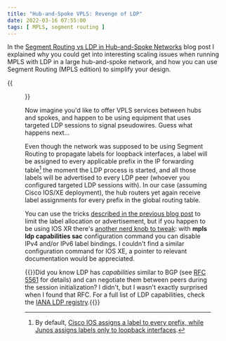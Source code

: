```yaml
---
title: "Hub-and-Spoke VPLS: Revenge of LDP"
date: 2022-03-16 07:55:00
tags: [ MPLS, segment routing ]
---
```

In the [Segment Routing vs LDP in Hub-and-Spoke Networks](/2022/03/hub-spoke-ldp-segment-routing.html) blog post I explained why you could get into interesting scaling issues when running MPLS with LDP in a large hub-and-spoke network, and how you can use Segment Routing (MPLS edition) to simplify your design.

{{<figure src="/2022/03/LDP-Hub-Spoke.jpg" caption="Sample hub-and-spoke network">}}

Now imagine you'd like to offer VPLS services between hubs and spokes, and happen to be using equipment that uses targeted LDP sessions to signal pseudowires. Guess what happens next...
<!--more-->
Even though the network was supposed to be using Segment Routing to propagate labels for loopback interfaces, a label will be assigned to every applicable prefix in the IP forwarding table[^LABL] the moment the LDP process is started, and all those labels will be advertised to every LDP peer (whoever you configured targeted LDP sessions with). In our case (assuming Cisco IOS/XE deployment), the hub routers yet again receive label assignments for every prefix in the global routing table.

You can use the tricks [described in the previous blog post](/2022/03/hub-spoke-ldp-segment-routing.html) to limit the label allocation or advertisement, but if you happen to be using IOS XR there's [another nerd knob to tweak](https://www.cisco.com/c/en/us/td/docs/iosxr/ncs5500/mpls/71x/b-mpls-cg-ncs5500-71x/b-mpls-cg-ncs5500-71x_chapter_010.html#concept_yv1_fkx_vmb): with **mpls ldp capabilities sac** configuration command you can disable IPv4 and/or IPv6 label bindings. I couldn't find a similar configuration command for IOS XE, a pointer to relevant documentation would be appreciated.

{{<note info>}}Did you know LDP has *capabilities* similar to BGP (see [RFC 5561](https://www.rfc-editor.org/rfc/rfc5561.html) for details) and can negotiate them between peers during the session initialization? I didn't, but I wasn't exactly surprised when I found that RFC. For a full list of LDP capabilities, check the [IANA LDP registry](https://www.iana.org/assignments/ldp-namespaces/ldp-namespaces.xhtml).{{</note>}}

[^LABL]: By default, [Cisco IOS assigns a label to every prefix, while Junos assigns labels only to loopback interfaces](https://blog.ipspace.net/2011/11/junos-versus-cisco-ios-mpls-and-ldp.html).